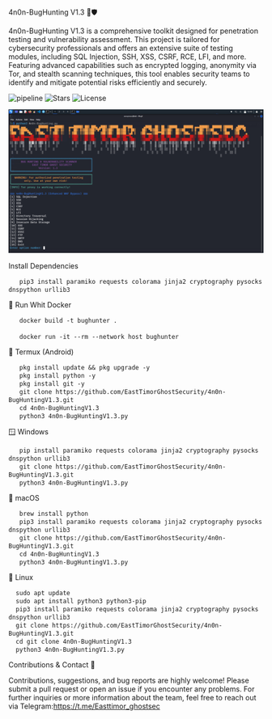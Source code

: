 4n0n-BugHunting V1.3 🐞🛡️

   4n0n-BugHunting V1.3 is a comprehensive toolkit designed for penetration testing and vulnerability assessment. This project is tailored for cybersecurity professionals and offers an extensive suite of testing modules, including SQL Injection, SSH, XSS, CSRF, RCE, LFI, and more. Featuring advanced capabilities such as encrypted logging, anonymity via Tor, and stealth scanning techniques, this tool enables security teams to identify and mitigate potential risks efficiently and securely.

   ![pipeline](https://img.shields.io/badge/pipeline-passed-brightgreen)
   ![Stars](https://img.shields.io/github/stars/EastTimorGhostSecurity?style=social)
   ![License](https://img.shields.io/badge/license-MIT-blue)
   
   ![My Photo](./template.png)
   
Install Dependencies

       pip3 install paramiko requests colorama jinja2 cryptography pysocks dnspython urllib3

🐳 Run Whit Docker

       docker build -t bughunter .

       docker run -it --rm --network host bughunter

📱 Termux (Android)

       pkg install update && pkg upgrade -y
       pkg install python -y
       pkg install git -y
       git clone https://github.com/EastTimorGhostSecurity/4n0n-BugHuntingV1.3.git
       cd 4n0n-BugHuntingV1.3
       python3 4n0n-BugHuntingV1.3.py

🪟 Windows

       pip install paramiko requests colorama jinja2 cryptography pysocks dnspython urllib3
       git clone https://github.com/EastTimorGhostSecurity/4n0n-BugHuntingV1.3.git
       python3 4n0n-BugHuntingV1.3.py

🍎 macOS

       brew install python
       pip3 install paramiko requests colorama jinja2 cryptography pysocks dnspython urllib3
       git clone https://github.com/EastTimorGhostSecurity/4n0n-BugHuntingV1.3.git
       cd 4n0n-BugHuntingV1.3
       python3 4n0n-BugHuntingV1.3.py

🐧 Linux

      sudo apt update
      sudo apt install python3 python3-pip
      pip3 install paramiko requests colorama jinja2 cryptography pysocks dnspython urllib3
      git clone https://github.com/EastTimorGhostSecurity/4n0n-BugHuntingV1.3.git
      cd git clone 4n0n-BugHuntingV1.3
      python3 4n0n-BugHuntingV1.3.py

Contributions & Contact 🤝

Contributions, suggestions, and bug reports are highly welcome! Please submit a pull request or open an issue if you encounter any problems. For further inquiries or more information about the team, feel free to reach out via Telegram:https://t.me/Easttimor_ghostsec
